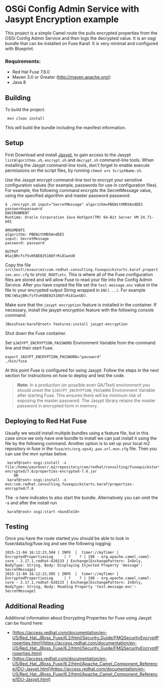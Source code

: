 
OSGi Config Admin Service with Jasypt Encryption example
====================================

 This project is a simple Camel route the pulls encrypted properties from the OSGi Config Admin Service and then logs the decrypted value. It is an osgi bundle that can be installed on Fuse Karaf. It is very minimal and configured with Blueprint.

### Requirements:
 * Red Hat Fuse 7.6.0
 * Maven 3.0 or Greater (http://maven.apache.org/)
 * Java 8

Building
-----------------------

To build the project.

     mvn clean install

This will build the bundle including the manifest information.

Setup
-----------------------
First Download and install [Jasypt](http://jasypt.org/download.html), to gain access to the Jasypt `listAlgorithms.sh`, `encrypt.sh` and `decrypt.sh` command-line tools. When installing the Jasypt command-line tools, don't forget to enable execute permissions on the script files, by running `chmod u+x ScriptName.sh`.

Use the Jasypt encrypt command-line tool to encrypt your sensitive configuration values (for example, passwords for use in configuration files). For example, the following command encrypts the SecretMessage value, using the specified algorithm and master password password:

	$ ./encrypt.sh input="SecretMessage" algorithm=PBEWithMD5AndDES password=password
	ENVIRONMENT
	Runtime: Oracle Corporation Java HotSpot(TM) 64-Bit Server VM 24.71-b01

	ARGUMENTS
	algorithm: PBEWithMD5AndDES
	input: SecretMessage
	password: password

	OUTPUT
	WSajBRcfsf5vH5BE02510QfrRi81wnUD

Copy the file `src\test\resources\com.redhat.consulting.fusequickstarts.karaf.properties.enc.cfg` to `$FUSE_ROOT\etc`. This is where all of the Fuse configuration files are stored and will allow Fuse to read your file into the Config Admin Service. After you have copied the file set the `test.message.enc` value in the file to your encrypted output String wrapped in `ENC(...)`. For example `ENC(WSajBRcfsf5vH5BE02510QfrRi81wnUD)`.

Make sure that the `jasypt-encryption` feature is installed in the container. If necessary, install the jasypt-encryption feature with the following console command:

	JBossFuse:karaf@root> features:install jasypt-encryption

Shut down the Fuse container.

Set `$JASYPT_ENCRYPTION_PASSWORD` Environment Variable from the command line and then start Fuse.

	export JASYPT_ENCRYPTION_PASSWORD="password"
	./bin/fuse

At this point Fuse is configured for using Jasypt. Follow the steps in the next section for instructions on how to deploy and test the code.

> **Note:** In a production (or possible even QA/Test) environment you should unset the `$JASYPT_ENCRYPTION_PASSWORD` Environment Variable after starting Fuse. This ensures there will be minimum risk of exposing the master password. The Jasypt library retains the master password in encrypted form in memory.

Deploying to Red Hat Fuse
-----------------------
Usually we would install multiple bundles using a feature file, but in this case since we only have one bundle to install we can just install it using the file by the following command. Another option is to set up your local m2  repository in fuse in the `fuse/etc/org.ops4j.pax.url.mvn.cfg` file.  Then you can use the mvn syntax below.

     karaf@root> osgi:install -s file:/home/yourUser/.m2/repository/com/redhat/consulting/fusequickstarts/karaf/properties-encrypted/7.6/properties-encrypted-7.6.jar
        OR
     karaf@root> osgi:install -s mvn:com.redhat.consulting.fusequickstarts.karaf/properties-encrypted/7.6

 The -s here indicates to also start the bundle.  Alternatively you can omit the -s and after the install run

     karaf@root> osgi:start <bundleId>

Testing
-----------------------
Once you have the route started you should be able to look in fuse/data/log/fuse.log and see the following logging:

    2015-11-04 16:12:23,504 | INFO  |  timer://myTimer | EncryptedPropertiesLog     | ?    ? | 198 - org.apache.camel.camel-core - 2.17.1.redhat-620133 | Exchange[ExchangePattern: InOnly, BodyType: String, Body: Displaying Injected Property 'message': SecretMessage]
	2015-11-04 16:12:23,505 | INFO  |  timer://myTimer | EncryptedPropertiesLog     | ?    ? | 198 - org.apache.camel.camel-core - 2.17.1.redhat-620133 | Exchange[ExchangePattern: InOnly, BodyType: String, Body: Reading Property 'test.message.enc': SecretMessage]

Additional Reading
-----------------------
Additional information about Encrypting Properties for Fuse using Jasypt can be found here:

 * [https://access.redhat.com/documentation/en-US/Red_Hat_JBoss_Fuse/6.2/html/Security_Guide/FMQSecurityEncryptProperties.html](https://access.redhat.com/documentation/en-US/Red_Hat_JBoss_Fuse/6.2/html/Security_Guide/FMQSecurityEncryptProperties.html)
 * [https://access.redhat.com/documentation/en-US/Red_Hat_JBoss_Fuse/6.2/html/Apache_Camel_Component_Reference/IDU-Jasypt.html](https://access.redhat.com/documentation/en-US/Red_Hat_JBoss_Fuse/6.2/html/Apache_Camel_Component_Reference/IDU-Jasypt.html)
